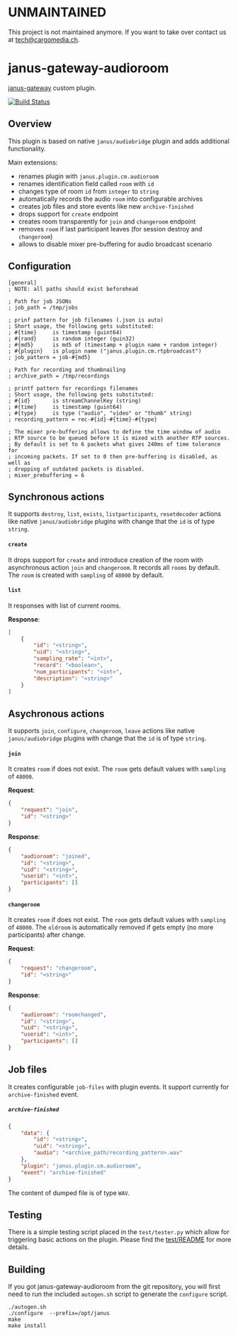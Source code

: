 UNMAINTAINED
============
This project is not maintained anymore.
If you want to take over contact us at tech@cargomedia.ch.

janus-gateway-audioroom
=======================
[janus-gateway](https://github.com/meetecho/janus-gateway) custom plugin.

[![Build Status](https://travis-ci.org/cargomedia/janus-gateway-audioroom.svg)](https://travis-ci.org/cargomedia/janus-gateway-audioroom)

Overview
--------
This plugin is based on native `janus/audiobridge` plugin and adds additional functionality. 

Main extensions:
- renames plugin with `janus.plugin.cm.audioroom`
- renames identification field called `room` with `id`
- changes type of room `id` from `integer` to `string`
- automatically records the audio `room` into configurable archives
- creates job files and store events like new `archive-finished`
- drops support for `create` endpoint
- creates room transparently for `join` and `changeroom` endpoint
- removes `room` if last participant leaves (for session destroy and `changeroom`)
- allows to disable mixer pre-buffering for audio broadcast scenario

Configuration
-------------
```
[general]
; NOTE: all paths should exist beforehead

; Path for job JSONs
; job_path = /tmp/jobs

; prinf pattern for job filenames (.json is auto)
; Short usage, the following gets substituted:
; #{time}     is timestamp (guint64)
; #{rand}     is random integer (guin32)
; #{md5}      is md5 of (timestamp + plugin name + random integer)
; #{plugin}   is plugin name ("janus.plugin.cm.rtpbroadcast")
; job_pattern = job-#{md5}

; Path for recording and thumbnailing
; archive_path = /tmp/recordings

; printf pattern for recordings filenames
; Short usage, the following gets substituted:
; #{id}       is streamChannelKey (string)
; #{time}     is timestamp (guint64)
; #{type}     is type ("audio", "video" or "thumb" string)
; recording_pattern = rec-#{id}-#{time}-#{type}

; The mixer pre-buffering allows to define the time window of audio
; RTP source to be queued before it is mixed with another RTP sources.
; By default is set to 6 packets what gives 240ms of time tolerance for
; incoming packets. If set to 0 then pre-buffering is disabled, as well as
; dropping of outdated packets is disabled.
; mixer_prebuffering = 6
```

Synchronous actions
-------------------
It supports `destroy`, `list`, `exists`, `listparticipants`, `resetdecoder` actions like native `janus/audiobridge` plugins with 
change that the `id` is of type `string`.

#### `create`
It drops support for `create` and introduce creation of the room with asynchronous action `join` and `changeroom`. It records all `rooms` by default. 
The `room` is created with `sampling` of `48000` by default.

#### `list`
It responses with list of current rooms.

**Response**:
```json
[
    {
        "id": "<string>",
        "uid": "<string>",
        "sampling_rate": "<int>",
        "record": "<boolean>",
        "num_participants": "<int>",
        "description": "<string>"
    }
]
```

Asychronous actions
-------------------
It supports `join`, `configure`, `changeroom`, `leave` actions like native `janus/audiobridge` plugins with change that the `id` is of type `string`.

#### `join`
It creates `room` if does not exist. The `room` gets default values with `sampling` of `48000`. 

**Request**:
```json
{
    "request": "join",
    "id": "<string>"
}
```

**Response**:
```json
{
    "audioroom": "joined",
    "id": "<string>",
    "uid": "<string>",
    "userid": "<int>",
    "participants": []
}
```

#### `changeroom`
It creates `room` if does not exist. The `room` gets default values with `sampling` of `48000`. The `oldroom` is automatically removed if gets 
empty (no more participants) after change.

**Request**:
```json
{
    "request": "changeroom",
    "id": "<string>"
}
```

**Response**:
```json
{
    "audioroom": "roomchanged",
    "id": "<string>",
    "uid": "<string>",
    "userid": "<int>",
    "participants": []
}
```

Job files
---------
It creates configurable `job-files` with plugin events. It support currently for `archive-finished` event.

##### `archive-finished` 
```json
{
    "data": {
        "id": "<string>",
        "uid": "<string>",
        "audio": "<archive_path/recording_pattern>.wav"
    },
    "plugin": "janus.plugin.cm.audioroom",
    "event": "archive-finished"
}
```

The content of dumped file is of type `WAV`.

Testing
-------
There is a simple testing script placed in the `test/tester.py` which allow for triggering basic actions on the plugin. Please find the 
[test/README](test/README.md) for more details.

Building
--------
If you got janus-gateway-audioroom from the git repository, you will first need to run the included `autogen.sh` script 
to generate the `configure` script.

```
./autogen.sh
./configure  --prefix=/opt/janus
make
make install
```
